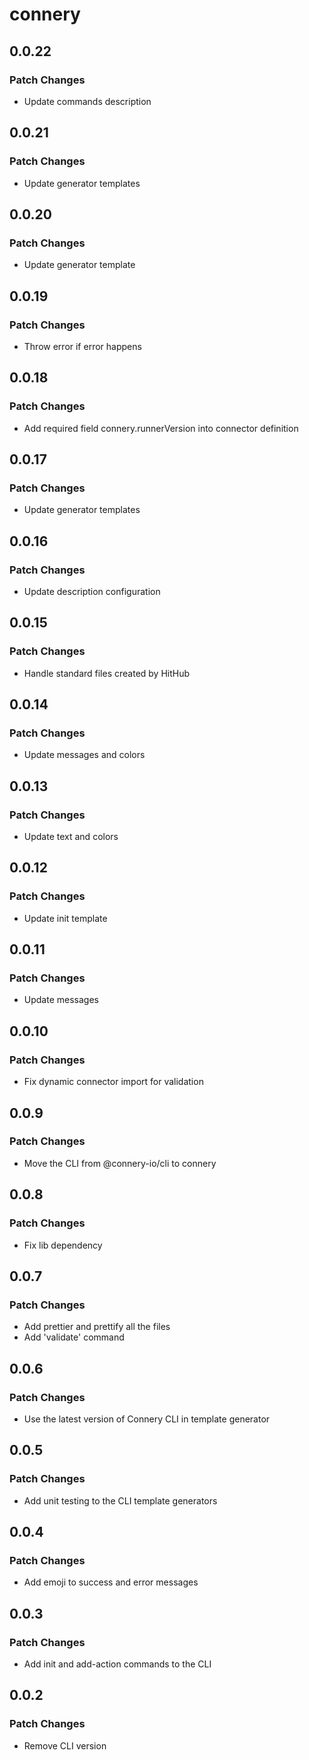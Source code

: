 # connery

## 0.0.22

### Patch Changes

- Update commands description

## 0.0.21

### Patch Changes

- Update generator templates

## 0.0.20

### Patch Changes

- Update generator template

## 0.0.19

### Patch Changes

- Throw error if error happens

## 0.0.18

### Patch Changes

- Add required field connery.runnerVersion into connector definition

## 0.0.17

### Patch Changes

- Update generator templates

## 0.0.16

### Patch Changes

- Update description configuration

## 0.0.15

### Patch Changes

- Handle standard files created by HitHub

## 0.0.14

### Patch Changes

- Update messages and colors

## 0.0.13

### Patch Changes

- Update text and colors

## 0.0.12

### Patch Changes

- Update init template

## 0.0.11

### Patch Changes

- Update messages

## 0.0.10

### Patch Changes

- Fix dynamic connector import for validation

## 0.0.9

### Patch Changes

- Move the CLI from @connery-io/cli to connery

## 0.0.8

### Patch Changes

- Fix lib dependency

## 0.0.7

### Patch Changes

- Add prettier and prettify all the files
- Add 'validate' command

## 0.0.6

### Patch Changes

- Use the latest version of Connery CLI in template generator

## 0.0.5

### Patch Changes

- Add unit testing to the CLI template generators

## 0.0.4

### Patch Changes

- Add emoji to success and error messages

## 0.0.3

### Patch Changes

- Add init and add-action commands to the CLI

## 0.0.2

### Patch Changes

- Remove CLI version

